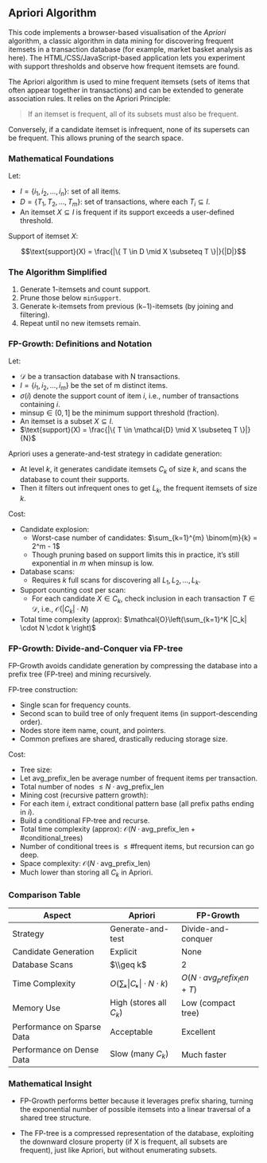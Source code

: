 
## Apriori Algorithm

This code implements a browser-based visualisation of the *Apriori* algorithm, a classic algorithm
in data mining for discovering frequent itemsets in a transaction database (for example, market basket
analysis as here). The HTML/CSS/JavaScript-based application lets you experiment with support thresholds
and observe how frequent itemsets are found.

The Apriori algorithm is used to mine frequent itemsets (sets of items that often appear together in
transactions) and can be extended to generate association rules. It relies on the Apriori Principle:

> If an itemset is frequent, all of its subsets must also be frequent.

Conversely, if a candidate itemset is infrequent, none of its supersets can be frequent. This allows
pruning of the search space.


### Mathematical Foundations

Let:
- $I = \{ i_1, i_2, \dots, i_n \}$: set of all items.
- $D = \{ T_1, T_2, \dots, T_m \}$: set of transactions, where each $T_i \subseteq I$.
- An itemset $X \subseteq I$ is frequent if its support exceeds a user-defined threshold.

Support of itemset $X$:
```math
\text{support}(X) = \frac{|\{ T \in D \mid X \subseteq T \}|}{|D|}
```


### The Algorithm Simplified

1. Generate 1-itemsets and count support.
2. Prune those below `minSupport`.
3. Generate k-itemsets from previous (k−1)-itemsets (by joining and filtering).
4. Repeat until no new itemsets remain.





### FP-Growth: Definitions and Notation

Let:
- $\mathcal{D}$ be a transaction database with N transactions.
- $I = \{i_1, i_2, \ldots, i_m\}$ be the set of m distinct items.
- $\sigma(i)$ denote the support count of item $i$, i.e., number
  of transactions containing $i$.
- $\text{minsup} \in (0,1]$ be the minimum support threshold (fraction).
- An itemset is a subset $X \subseteq I$.
- $\text{support}(X) = \frac{|\{ T \in \mathcal{D} \mid X \subseteq T \}|}{N}$

Apriori uses a generate-and-test strategy in cadidate generation:
- At level $k$, it generates candidate itemsets $C_k$ of size $k$,
  and scans the database to count their supports.
- Then it filters out infrequent ones to get $L_k$, the frequent
  itemsets of size $k$.

Cost:
- Candidate explosion:
    - Worst-case number of candidates:
        $\sum_{k=1}^{m} \binom{m}{k} = 2^m - 1$
    - Though pruning based on support limits this in practice,
      it’s still exponential in $m$ when $\text{minsup}$ is low.
- Database scans:
    - Requires $k$ full scans for discovering all $L_1, L_2, …, L_k$.
- Support counting cost per scan:
    - For each candidate $X \in C_k$, check inclusion in each
      transaction $T \in \mathcal{D}$, i.e., $\mathcal{O}(|C_k| \cdot N)$
- Total time complexity (approx):
    $\mathcal{O}\left(\sum_{k=1}^K |C_k| \cdot N \cdot k \right)$


### FP-Growth: Divide-and-Conquer via FP-tree

FP-Growth avoids candidate generation by compressing the database
into a prefix tree (FP-tree) and mining recursively.

FP-tree construction:
- Single scan for frequency counts.
- Second scan to build tree of only frequent items (in support-descending order).
- Nodes store item name, count, and pointers.
- Common prefixes are shared, drastically reducing storage size.

Cost:
- Tree size:
- Let $\text{avg\_prefix\_len}$ be average number of frequent items per transaction.
- Total number of nodes $\leq N \cdot \text{avg\_prefix\_len}$
- Mining cost (recursive pattern growth):
- For each item $i$, extract conditional pattern base (all prefix paths ending in $i$).
- Build a conditional FP-tree and recurse.
- Total time complexity (approx):
    $\mathcal{O}(N \cdot \text{avg\_prefix\_len} + \text{#conditional_trees})$
- Number of conditional trees is $\leq \text{#frequent items}$, but recursion can go deep.
- Space complexity:
    $\mathcal{O}(N \cdot \text{avg\_prefix\_len})$
- Much lower than storing all $C_k$ in Apriori.



### Comparison Table

| Aspect                    | Apriori                      | FP-Growth                  |
|---------------------------|------------------------------|----------------------------|
| Strategy                  | Generate-and-test            | Divide-and-conquer         |
| Candidate Generation      | Explicit                     | None                       |
| Database Scans            | $\\geq k$                    | 2                          |
| Time Complexity           | $O(∑ₖ \|Cₖ\| ⋅ N ⋅ k)$          | $O(N ⋅ avg_prefix_len + T)$|
| Memory Use                | High (stores all $C_k$)      | Low (compact tree)         |
| Performance on Sparse Data| Acceptable                   | Excellent                  |
| Performance on Dense Data | Slow (many $C_k$)            | Much faster                |



### Mathematical Insight

- FP-Growth performs better because it leverages prefix sharing, turning the
  exponential number of possible itemsets into a linear traversal of a shared
  tree structure.

- The FP-tree is a compressed representation of the database, exploiting the
  downward closure property (if X is frequent, all subsets are frequent), just
  like Apriori, but without enumerating subsets.


